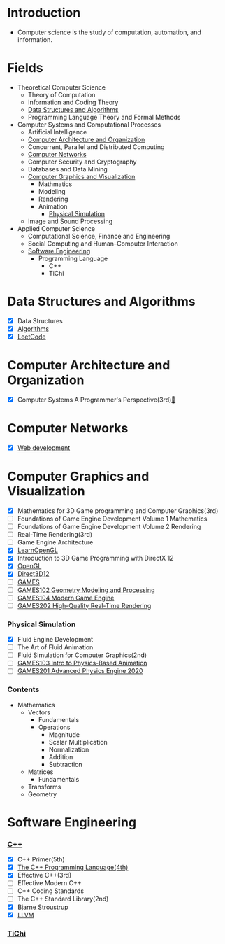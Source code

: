 # Introduction
 - Computer science is the study of computation, automation, and information.

# Fields
- Theoretical Computer Science
  - Theory of Computation
  - Information and Coding Theory
  - [Data Structures and Algorithms](https://github.com/liamhauw/computer-sicence/blob/main/README.md#data-structures-and-algorithms)
  - Programming Language Theory and Formal Methods
- Computer Systems and Computational Processes
  - Artificial Intelligence
  - [Computer Architecture and Organization](https://github.com/liamhauw/computer-sicence/blob/main/README.md#computer-architecture-and-organization)
  - Concurrent, Parallel and Distributed Computing
  - [Computer Networks](https://github.com/liamhauw/computer-sicence/blob/main/README.md#computer-networks)
  - Computer Security and Cryptography
  - Databases and Data Mining
  - [Computer Graphics and Visualization](https://github.com/liamhauw/computer-sicence/blob/main/README.md#computer-graphics-and-visualization)
    - Mathmatics
    - Modeling
    - Rendering
    - Animation
      - [Physical Simulation](https://github.com/liamhauw/computer-sicence/blob/main/README.md#physical-simulation)
  - Image and Sound Processing
- Applied Computer Science
  - Computational Science, Finance and Engineering
  - Social Computing and Human–Computer Interaction
  - [Software Engineering](https://github.com/liamhauw/computer-sicence/blob/main/README.md#software-engineering)
    - Programming Language 
      - C++
      - TiChi

# Data Structures and Algorithms
- [x] Data Structures
- [x] [Algorithms](https://programmercarl.com)
- [x] [LeetCode](https://leetcode-cn.com)

# Computer Architecture and Organization
- [x] Computer Systems A Programmer's Perspective(3rd)[:link:](http://csapp.cs.cmu.edu/3e/home.html)

# Computer Networks
- [x] [Web development](https://www.youtube.com/watch?v=VfGW0Qiy2I0)

# Computer Graphics and Visualization
- [x] Mathematics for 3D Game programming and Computer Graphics(3rd)
- [ ] Foundations of Game Engine Development Volume 1 Mathematics
- [ ] Foundations of Game Engine Development Volume 2 Rendering
- [ ] Real-Time Rendering(3rd)
- [ ] Game Engine Architecture
- [x] [LearnOpenGL](https://learnopengl.com)
- [x] Introduction to 3D Game Programming with DirectX 12
- [x] [OpenGL](https://www.khronos.org/opengl/)
- [x] [Direct3D12](https://docs.microsoft.com/en-us/windows/win32/direct3d12/direct3d-12-graphics)
- [ ] [GAMES](https://games-cn.org)
- [ ] [GAMES102 Geometry Modeling and Processing](https://www.bilibili.com/video/BV1NA411E7Yr) 
- [ ] [GAMES104 Modern Game Engine](https://www.bilibili.com/video/BV1oU4y1R7Km)
- [ ] [GAMES202 High-Quality Real-Time Rendering](https://www.bilibili.com/video/BV1YK4y1T7yY)

### Physical Simulation
- [x] Fluid Engine Development
- [ ] The Art of Fluid Animation
- [ ] Fluid Simulation for Computer Graphics(2nd) 
- [ ] [GAMES103 Intro to Physics-Based Animation](https://www.bilibili.com/video/BV12Q4y1S73g)
- [ ] [GAMES201 Advanced Physics Engine 2020](https://www.bilibili.com/video/BV1ZK411H7Hc)

### Contents
- Mathematics
  - Vectors
    - Fundamentals
    - Operations  
      - Magnitude
      - Scalar Multiplication
      - Normalization
      - Addition
      - Subtraction
  - Matrices
    - Fundamentals 
  - Transforms 
  - Geometry

# Software Engineering
### [C++](https://isocpp.org)
- [x] C++ Primer(5th)
- [x] [The C++ Programming Language(4th)](https://www.stroustrup.com/4th.html)
- [x] Effective C++(3rd)
- [ ] Effective Modern C++
- [ ] C++ Coding Standards
- [ ] The C++ Standard Library(2nd)
- [x] [Bjarne Stroustrup](https://www.stroustrup.com)
- [x] [LLVM](https://www.llvm.org)
### [TiChi](https://www.taichi-lang.org)
